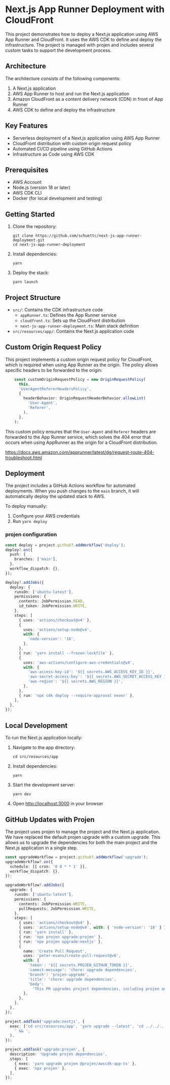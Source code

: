 # Next.js App Runner Deployment with CloudFront

This project demonstrates how to deploy a Next.js application using AWS App Runner and CloudFront. It uses the AWS CDK to define and deploy the infrastructure.  The project is managed with projen and includes several custom tasks to support the development process.

## Architecture

The architecture consists of the following components:

1. A Next.js application
2. AWS App Runner to host and run the Next.js application
3. Amazon CloudFront as a content delivery network (CDN) in front of App Runner
4. AWS CDK to define and deploy the infrastructure

## Key Features

- Serverless deployment of a Next.js application using AWS App Runner
- CloudFront distribution with custom origin request policy
- Automated CI/CD pipeline using GitHub Actions
- Infrastructure as Code using AWS CDK

## Prerequisites

- AWS Account
- Node.js (version 18 or later)
- AWS CDK CLI
- Docker (for local development and testing)

## Getting Started

1. Clone the repository:

   ```
   git clone https://github.com/schuettc/next-js-app-runner-deployment.git
   cd next-js-app-runner-deployment
   ```

2. Install dependencies:

   ```
   yarn 
   ```

3. Deploy the stack:

   ```
   yarn launch
   ```

## Project Structure

- `src/`: Contains the CDK infrastructure code
  - `appRunner.ts`: Defines the App Runner service
  - `cloudfront.ts`: Sets up the CloudFront distribution
  - `next-js-app-runner-deployment.ts`: Main stack definition
- `src/resources/app/`: Contains the Next.js application code

## Custom Origin Request Policy

This project implements a custom origin request policy for CloudFront, which is required when using App Runner as the origin. The policy allows specific headers to be forwarded to the origin:

```typescript:src/cloudfront.ts
    const customOriginRequestPolicy = new OriginRequestPolicy(
      this,
      'UserAgentRefererHeadersPolicy',
      {
        headerBehavior: OriginRequestHeaderBehavior.allowList(
          'User-Agent',
          'Referer',
        ),
      },
    );
```

This custom policy ensures that the `User-Agent` and `Referer` headers are forwarded to the App Runner service, which solves the 404 error that occurs when using AppRunner as the origin for a CloudFront distribution.

https://docs.aws.amazon.com/apprunner/latest/dg/request-route-404-troubleshoot.html


## Deployment

The project includes a GitHub Actions workflow for automated deployments. When you push changes to the `main` branch, it will automatically deploy the updated stack to AWS.

To deploy manually:

1. Configure your AWS credentials
2. Run `yarn deploy`

### projen configuration

```typescript
const deploy = project.github?.addWorkflow('deploy');
deploy?.on({
  push: {
    branches: ['main'],
  },
  workflow_dispatch: {},
});

deploy?.addJobs({
  deploy: {
    runsOn: ['ubuntu-latest'],
    permissions: {
      contents: JobPermission.READ,
      id_token: JobPermission.WRITE,
    },
    steps: [
      { uses: 'actions/checkout@v4' },
      {
        uses: 'actions/setup-node@v4',
        with: {
          'node-version': '18',
        },
      },
      { run: 'yarn install --frozen-lockfile' },
      {
        uses: 'aws-actions/configure-aws-credentials@v4',
        with: {
          'aws-access-key-id': '${{ secrets.AWS_ACCESS_KEY_ID }}',
          'aws-secret-access-key': '${{ secrets.AWS_SECRET_ACCESS_KEY }}',
          'aws-region': '${{ secrets.AWS_REGION }}',
        },
      },
      { run: 'npx cdk deploy --require-approval never' },
    ],
  },
});
```

## Local Development

To run the Next.js application locally:

1. Navigate to the app directory:

   ```
   cd src/resources/app
   ```

2. Install dependencies:

   ```
   yarn
   ```

3. Start the development server:

   ```
   yarn dev
   ```

4. Open [http://localhost:3000](http://localhost:3000) in your browser

## GitHub Updates with Projen

The project uses projen to manage the project and the Next.js application.  We have replaced the default projen upgrade with a custom upgrade.  This allows us to upgrade the dependencies for both the main project and the Next.js application in a single step.

```typescript
const upgradeWorkflow = project.github?.addWorkflow('upgrade');
upgradeWorkflow?.on({
  schedule: [{ cron: '0 0 * * 1' }],
  workflow_dispatch: {},
});

upgradeWorkflow?.addJobs({
  upgrade: {
    runsOn: ['ubuntu-latest'],
    permissions: {
      contents: JobPermission.WRITE,
      pullRequests: JobPermission.WRITE,
    },
    steps: [
      { uses: 'actions/checkout@v4' },
      { uses: 'actions/setup-node@v4', with: { 'node-version': '18' } },
      { run: 'yarn install' },
      { run: 'npx projen upgrade:projen' },
      { run: 'npx projen upgrade:nextjs' },
      {
        name: 'Create Pull Request',
        uses: 'peter-evans/create-pull-request@v6',
        with: {
          'token': '${{ secrets.PROJEN_GITHUB_TOKEN }}',
          'commit-message': 'chore: upgrade dependencies',
          'branch': 'projen-upgrade',
          'title': 'chore: upgrade dependencies',
          'body':
            'This PR upgrades project dependencies, including projen and Next.js. Auto-generated by projen upgrade workflow.',
        },
      },
    ],
  },
});

project.addTask('upgrade:nextjs', {
  exec: ['cd src/resources/app', 'yarn upgrade --latest', 'cd ../../..'].join(
    ' && ',
  ),
});

project.addTask('upgrade:projen', {
  description: 'Upgrade projen dependencies',
  steps: [
    { exec: 'yarn upgrade projen @projen/awscdk-app-ts' },
    { exec: 'npx projen' },
  ],
});
```